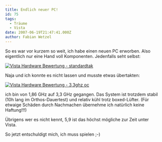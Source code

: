 ```yaml
---
title: Endlich neuer PC!
id: 75
tags:
  - Träume
  - Vista
date: 2007-06-19T21:47:41.000Z
author: Fabian Wetzel
---
```


So es war vor kurzem so weit, ich habe einen neuen PC erworben. Also eigentlich nur eine Hand voll Komponenten. Jedenfalls seht selbst:

[![Vista Hardware Bewertung - standardtak](https://az275061.vo.msecnd.net/blogmedia/2007/06/Vista%20Hardware%20Bewertung%20-%20standardtak_thumb1.png)](https://az275061.vo.msecnd.net/blogmedia/2007/06/Vista%20Hardware%20Bewertung%20-%20standardtak1.png) 

Naja und ich konnte es nicht lassen und musste etwas übertakten:

[![Vista Hardware Bewertung - 3,3ghz oc](https://az275061.vo.msecnd.net/blogmedia/2007/06/Vista%20Hardware%20Bewertung%20-%203,3ghz%20oc_thumb1.png)](https://az275061.vo.msecnd.net/blogmedia/2007/06/Vista%20Hardware%20Bewertung%20-%203,3ghz%20oc1.png) 

ich bin von 1,86 GHz auf 3,3 GHz gegangen. Das System ist trotzdem stabil (10h lang im Orthos-Dauertest) und relativ kühl trotz boxed-Lüfter. (Für etwaige Schäden durch Nachmachen übernehme ich natürlich keine Haftung!!!)

Übrigens wer es nicht kennt, 5,9 ist das höchst mögliche zur Zeit unter Vista.

So jetzt entschuldigt mich, ich muss spielen ;-)

